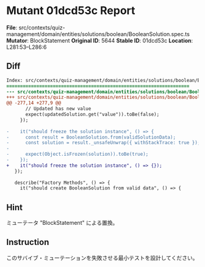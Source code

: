 # Mutant 01dcd53c Report

**File**: src/contexts/quiz-management/domain/entities/solutions/boolean/BooleanSolution.spec.ts
**Mutator**: BlockStatement
**Original ID**: 5644
**Stable ID**: 01dcd53c
**Location**: L281:53–L286:6

## Diff

```diff
Index: src/contexts/quiz-management/domain/entities/solutions/boolean/BooleanSolution.spec.ts
===================================================================
--- src/contexts/quiz-management/domain/entities/solutions/boolean/BooleanSolution.spec.ts	original
+++ src/contexts/quiz-management/domain/entities/solutions/boolean/BooleanSolution.spec.ts	mutated #5644
@@ -277,14 +277,9 @@
       // Updated has new value
       expect(updatedSolution.get("value")).toBe(false);
     });
 
-    it("should freeze the solution instance", () => {
-      const result = BooleanSolution.from(validSolutionData);
-      const solution = result._unsafeUnwrap({ withStackTrace: true });
-
-      expect(Object.isFrozen(solution)).toBe(true);
-    });
+    it("should freeze the solution instance", () => {});
   });
 
   describe("Factory Methods", () => {
     it("should create BooleanSolution from valid data", () => {
```

## Hint

ミューテータ "BlockStatement" による置換。

## Instruction

このサバイブ・ミューテーションを失敗させる最小テストを設計してください。
